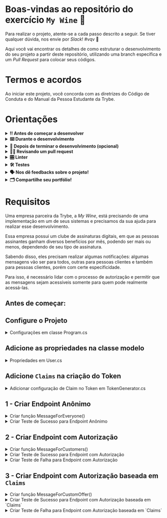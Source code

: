 # Boas-vindas ao repositório do exercício `My Wine` 🍷

Para realizar o projeto, atente-se a cada passo descrito a seguir. Se tiver qualquer dúvida, nos envie por _Slack_! #vqv 🚀

Aqui você vai encontrar os detalhes de como estruturar o desenvolvimento do seu projeto a partir deste repositório, utilizando uma branch específica e um _Pull Request_ para colocar seus códigos.

# Termos e acordos

Ao iniciar este projeto, você concorda com as diretrizes do Código de Conduta e do Manual da Pessoa Estudante da Trybe.

# Orientações

<details>
  <summary><strong>‼️ Antes de começar a desenvolver</strong></summary><br />

  1. Clone o repositório

  - Use o comando: `git clone git@github.com:tryber/acc-csharp-0x-project/exercises-my-wine.git`.
  - Entre na pasta do repositório que você acabou de clonar:
    - `cd acc-csharp-0x-project/exercises-my-wine`

  2. Instale as dependências
  
  - Entre na pasta `src/`.
  - Execute o comando: `dotnet restore`.
  
  3. Crie uma branch a partir da branch `master`

  - Verifique se você está na branch `master`
    - Exemplo: `git branch`
  - Se não estiver, mude para a branch `master`
    - Exemplo: `git checkout master`
  - Agora crie uma branch à qual você vai submeter os `commits` do seu projeto
    - Você deve criar uma branch no seguinte formato: `nome-de-usuario-nome-do-projeto`
    - Exemplo: `git checkout -b joaozinho-acc-0x-project/exercises-my-wine`

  4. Adicione as mudanças ao _stage_ do Git e faça um `commit`

  - Verifique que as mudanças ainda não estão no _stage_
    - Exemplo: `git status` (deve aparecer listada a pasta _joaozinho_ em vermelho)
  - Adicione o novo arquivo ao _stage_ do Git
    - Exemplo:
      - `git add .` (adicionando todas as mudanças - _que estavam em vermelho_ - ao stage do Git)
      - `git status` (deve aparecer listado o arquivo _joaozinho/README.md_ em verde)
  - Faça o `commit` inicial
    - Exemplo:
      - `git commit -m 'iniciando o projeto x'` (fazendo o primeiro commit)
      - `git status` (deve aparecer uma mensagem tipo essa: _nothing to commit_ )

  5. Adicione a sua branch com o novo `commit` ao repositório remoto

  - Usando o exemplo anterior: `git push -u origin joaozinho-acc-0x-project/exercises-my-wine`

  6. Crie um novo `Pull Request` _(PR)_

  - Vá até a página de _Pull Requests_ do [repositório no GitHub](https://github.com/tryber/acc-csharp-0x-project/exercises-my-wine/pulls)
  - Clique no botão verde _"New pull request"_
  - Clique na caixa de seleção _"Compare"_ e escolha a sua branch **com atenção**
  - Coloque um título para a sua _Pull Request_
    - Exemplo: _"Cria tela de busca"_
  - Clique no botão verde _"Create pull request"_
  - Adicione uma descrição para o _Pull Request_ e clique no botão verde _"Create pull request"_
  - **Não se preocupe em preencher mais nada por enquanto!**
  - Volte até a [página de _Pull Requests_ do repositório](https://github.com/tryber/acc-csharp-0x-project/exercises-my-wine/pulls) e confira que o seu _Pull Request_ está criado

</details>

<details>
  <summary><strong>⌨️ Durante o desenvolvimento</strong></summary><br/>

  - Faça `commits` das alterações que você fizer no código regularmente

  - Lembre-se sempre de, após um (ou alguns) `commits`, atualizar o repositório remoto

  - Os comandos que você utilizará com mais frequência são:
    1. `git status` _(para verificar o que está em vermelho - fora do stage - e o que está em verde - no stage)_
    2. `git add` _(para adicionar arquivos ao stage do Git)_
    3. `git commit` _(para criar um commit com os arquivos que estão no stage do Git)_
    4. `git push -u origin nome-da-branch` _(para enviar o commit para o repositório remoto na primeira vez que fizer o `push` de uma nova branch)_
    5. `git push` _(para enviar o commit para o repositório remoto após o passo anterior)_

</details>

<details>
  <summary><strong>🤝 Depois de terminar o desenvolvimento (opcional)</strong></summary><br/>

  Para sinalizar que o seu projeto está pronto para o _"Code Review"_, faça o seguinte:

  - Vá até a página **DO SEU** _Pull Request_, adicione a label de _"code-review"_ e marque seus colegas:

    - No menu à direita, clique no _link_ **"Labels"** e escolha a _label_ **code-review**;

    - No menu à direita, clique no _link_ **"Assignees"** e escolha **o seu usuário**;

    - No menu à direita, clique no _link_ **"Reviewers"** e digite `students`, selecione o time `tryber/students-sd-0x`.

  Caso tenha alguma dúvida, [aqui tem um video explicativo](https://vimeo.com/362189205).

</details>

<details>
  <summary><strong>🕵🏿 Revisando um pull request</strong></summary><br />

  Use o conteúdo sobre [Code Review](https://app.betrybe.com/course/real-life-engineer/code-review) para te ajudar a revisar os _Pull Requests_.

</details>

<details>
  <summary><strong>🎛 Linter</strong></summary><br />

  Usaremos o [NetAnalyzer](https://docs.microsoft.com/pt-br/dotnet/fundamentals/code-analysis/overview) para fazer a análise estática do seu código.

  Este projeto já vem com as dependências relacionadas ao _linter_ configuradas no arquivo `.csproj`.

  O analisador já é instalado pelo plugin da `Microsoft C#` no `VSCode`. Para isso, basta fazer o download do [plugin](https://marketplace.visualstudio.com/items?itemName=ms-dotnettools.csharp) e instalá-lo.
</details>

<details>
  <summary><strong>🛠 Testes</strong></summary><br />

  O .NET já possui sua própria plataforma de testes.
  
  Este projeto já vem configurado e com suas dependências.

  ### Executando todos os testes

  Para executar os testes com o .NET, execute o comando dentro do diretório do seu projeto `src/<project>` ou de seus testes `src/<project>.Test`!

  ```
  dotnet test
  ```

  ### Executando um teste específico

  Para executar um teste específico, basta executar o comando `dotnet test --filter Name~TestMethod1`.

  :warning: **Importante:** o comando irá executar testes cujo nome contém `TestMethod1`.

  :warning: **O avaliador automático não necessariamente avalia seu projeto na ordem em que os requisitos aparecem no readme. Isso acontece para deixar o processo de avaliação mais rápido. Então, não se assuste se isso acontecer, ok?**

  ### Outras opções para testes
  - Algumas opções que podem lhe ajudar são:
    -  `-?|-h|--help`: exibe a descrição completa de como utilizar o comando.
    -  `-t|--list-tests`: lista todos os testes, ao invés de executá-los.
    -  `-v|--verbosity <LEVEL>`: define o nível de detalhe na resposta dos testes.
      - `q | quiet`
      - `m | minimal`
      - `n | normal`
      - `d | detailed`
      - `diag | diagnostic`
      - Exemplo de uso: 
         ```
           dotnet test -v diag
         ```
         ou
         ```            
           dotnet test --verbosity=diagnostic
         ``` 
</details>

<details>
  <summary><strong>🗣 Nos dê feedbacks sobre o projeto!</strong></summary><br />

Ao finalizar e submeter o projeto, não se esqueça de avaliar sua experiência preenchendo o formulário. 
**Leva menos de 3 minutos!**

[FORMULÁRIO DE AVALIAÇÃO DE PROJETO](https://be-trybe.typeform.com/to/ZTeR4IbH#cohort_hidden=CH11&template=betrybe/acc-csharp-0x-exercises-my-wine)

</details>

<details>
  <summary><strong>🗂 Compartilhe seu portfólio!</strong></summary><br />

  Você sabia que o LinkedIn é a principal rede social profissional e que compartilhar aprendizados lá é muito importante para quem deseja construir uma carreira de sucesso? Compartilhe este projeto no seu LinkedIn, marque o perfil da Trybe (@trybe) e mostre para a sua rede toda a sua evolução.

</details>

# Requisitos

Uma empresa parceira da Trybe, a *My Wine*, está precisando de uma implementação em um de seus sistemas e precisamos da sua ajuda para realizar esse desenvolvimento. 

Essa empresa possui um clube de assinaturas digitais, em que as pessoas assinantes ganham diversos benefícios por mês, podendo ser mais ou menos, dependendo de seu tipo de assinatura. 

Sabendo disso, eles precisam realizar algumas notificações: algumas mensagens vão ser para todos, outras para pessoas clientes e também para pessoas clientes, porém com certe especificidade.

Para isso, é necessário lidar com o processo de autorização e permitir que as mensagens sejam acessíveis somente para quem pode realmente acessá-las.
## Antes de começar:
## Configure o Projeto

<details>
  <summary>Configurações em classe Program.cs </summary><br />

Primeiramente, é importante adicionar as configurações necessárias na classe `Program.cs`, como o comando para aceitar o procesos de autorização no projeto e também para adicionar a política de autorização baseada em `Claims`.

A *My Wine* possui pessoas clientes ao redor do país inteiro. Dessa forma, eles querem notificar somente pessoas de alguns estados do Brasil, que também possuam certo tipo de assinatura dentro da plataforma.

A regra é a seguinte:

- Criar Policy `CustomOffer`, que requer `Claim` de `StateOrProvince`, onde os estados permitidos são: `"Bahia", "Ceará", "Minas Gerais", "Roraima"`. Além disso, requer `Claim` de `CustomerType`, onde os tipos permitidos são: `"Lover", "Specialist"`.

Anota aí: Os tipos disponíveis atualmente na *My Wine* são:

- Basic

- Lover

- Specialist
  
</details>


## Adicione as propriedades na classe modelo

<details>
  <summary>Propriedades em User.cs</summary><br />

Para lidar com os dados das pessoas usuárias, vai ser utilizado um objeto modelo denominado `User`; dessa forma, devem ser adicionadas a esse objeto duas propriedades:

- State (Tipo: `string`. Vai armazenar valor do estado da pessoa usuária. Exemplo: `Bahia`)

- Type (Tipo: `string`. Vai armazenar valor do tipo de assinatura da pessoa usuária. Exemplo: `Lover`)
  
</details>

## Adicione `Claims` na criação do Token

<details>
  <summary>Adicionar configuração de Claim no Token em TokenGenerator.cs</summary><br />

A criação do Token já está sendo realizada, porém na propriedade `Subject` existe uma função sendo chamada `AddClaims()`, onde o objeto da pessoa usuária é passado como parâmetro. Dessa forma, é necessário adicionar as `Claims` de Estado e Tipo para esses valores serem armazenados no Token nesse momento de autenticação, pois no momento da autorização essas informações serão validadas.

</details>

## 1 - Criar Endpoint Anônimo

<details>
  <summary>Criar função MessageForEveryone()</summary><br />

No controlador `NotificationController`, adicionar a função `MessageForEveryone()`, que, por sua vez, não precisará de autorização.

- A rota dessa função deve ser: `NotifyEveryone`.

- Deve retornar uma string com valor `Se você tem mais de 18 anos, vamos assinar o My Wine?!`.

- Tipo Get de requisição HTTP.

</details>

<details>
  <summary>Criar Teste de Sucesso para Endpoint Anônimo </summary><br />

Na classe `TestAuthorizeMessageController`, adicionar a função `TestMessageForEveryoneSuccess()`. 

- Chamar função `RequestApi()` para realização da requisição `HTTP` passando a rota requerida como parâmetro. Nesse caso, a rota será: `Notification/NotifyEveryone`.

- Utilizar funções da biblioteca *FluentAssertions* para validar `StatusCode` retornado da requisição a `API`. Nesse caso de sucesso, o valor deve ser `System.Net.HttpStatusCode.Ok`. 

</details>

## 2 - Criar Endpoint com Autorização

<details>
  <summary>Criar função MessageForCustomers()</summary><br />

No controlador `NotificationController`, adicionar a função `MessageForCustomers()`, que, por sua vez, precisará de autorização.

- A rota dessa função deve ser: `NotifyCustomers`.

- Deve retornar uma string com valor `Avalie sua experiência com a My Wine!`.

- Tipo Get de requisição HTTP.

</details>


<details>
  <summary>Criar Teste de Sucesso para Endpoint com Autorização</summary><br />

Na classe `TestAuthorizeMessageController`, adicionar a função `TestMessageForCustomersSuccess()`. 

- Deve passar dois parâmetros utilizando o atributo `[InlineData]`: State e Type.

- Os parâmetros passados podem ser estados do Brasil e Tipos de Assinatura da *My Wine*.

- Deve montar objeto de `User` utilizando parâmetros passados.

- Chamar serviço de geração de Token passando objeto de `User`.

- Chamar função `RequestApi()` para realização da requisição `HTTP` passando a rota requerida como parâmetro e o Token retornado na função anterior. Nesse caso, a rota será: `Notification/NotifyCustomers`.

- Utilizar funções da biblioteca *FluentAssertions* para validar `StatusCode` retornado da requisição a `API`. Nesse caso de sucesso, o valor deve ser `System.Net.HttpStatusCode.OK`. 

</details>


<details>
  <summary> Criar Teste de Falha para Endpoint com Autorização </summary><br />

Na classe `TestAuthorizeMessageController`, adicionar a função `TestMessageForCustomersFail()`. 

- Deve passar um parâmetro utilizando o atributo `[InlineData]`: Token.

- O parâmetro passado deve ser uma string aleatório para simular um Token Inválido.

- Chamar função `RequestApi()` para realização da requisição `HTTP` passando a rota requerida como parâmetro e o Token passado como argumento. Nesse caso, a rota será: `Notification/NotifyCustomers`.

- Utilizar funções da biblioteca *FluentAssertions* para validar `StatusCode` retornado da requisição a `API`. Nesse caso de falha, o valor deve ser `System.Net.HttpStatusCode.Unauthorized`. 

</details>

## 3 - Criar Endpoint com Autorização baseada em `Claims`

<details>
  <summary>Criar função MessageForCustomOffer()</summary><br />

No controlador `NotificationController`, adicionar a função `MessageForCustomOffer()`, que, por sua vez, não precisará de autorização.

- A rota dessa função deve ser: `NotifyCustomCustomers`.

- Deve retornar uma string com valor `Aproveite 86% de desconto até sexta-feira em qualquer produto!`.

- Tipo Get de requisição HTTP.

- Autorização aplicando política `CustomOffer`, criada no item 1. 

</details>


<details>
  <summary>Criar Teste de Sucesso para Endpoint com Autorização baseada em `Claims`</summary><br />

Na classe `TestAuthorizeMessageController`, adicionar a função `TestMessageForCustomOfferSuccess()`. 

- Deve passar dois parâmetros utilizando o atributo `[InlineData]`: State e Type.

- Os parâmetros passados devem ser estados do Brasil e Tipos de Assinatura que façam parte da Policy criada: `CustomOffer`.

- Deve montar objeto de `User`, utilizando parâmetros passados.

- Chamar serviço de geração de Token passando objeto de `User`.

- Chamar função `RequestApi()` para realização da requisição `HTTP` passando a rota requerida como parâmetro e o Token retornado na função anterior. Nesse caso, a rota será: `Notification/NotifyCustomCustomers`.

- Utilizar funções da biblioteca *FluentAssertions* para validar `StatusCode` retornado da requisição a `API`. Nesse caso de sucesso, o valor deve ser `System.Net.HttpStatusCode.OK`. 

</details>


<details>
  <summary>Criar Teste de Falha para Endpoint com Autorização baseada em `Claims`</summary><br />

Na classe `TestAuthorizeMessageController`, adicionar a função `TestMessageForCustomOfferFail()`. 

- Deve passar dois parâmetros utilizando o atributo `[InlineData]`: State e Type.

- Os parâmetros passados não devem ser estados do Brasil e Tipos de Assinatura que façam parte da Policy criada: `CustomOffer`.

- Deve montar objeto de `User`, utilizando parâmetros passados.

- Chamar serviço de geração de Token passando objeto de `User`.

- Chamar função `RequestApi()` para realização da requisição `HTTP` passando a rota requerida como parâmetro e o Token retornado na função anterior. Nesse caso, a rota será: `Notification/NotifyCustomCustomers`.

- Utilizar funções da biblioteca *FluentAssertions* para validar `StatusCode` retornado da requisição a `API`. Nesse caso de falha, o acesso deve ser proibido, ou seja, o valor deve ser `System.Net.HttpStatusCode.Forbidden`. 

</details>
